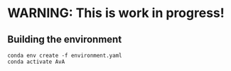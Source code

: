 # WARNING: This is work in progress!

## Building the environment
```{bash}
conda env create -f environment.yaml
conda activate AvA
```
